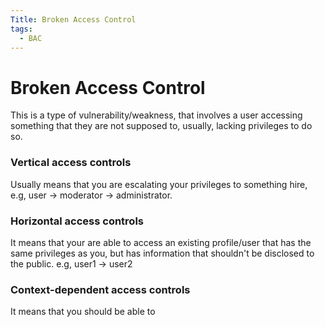 ```yaml
---
Title: Broken Access Control
tags:
  - BAC
---
```

# Broken Access Control
This is a type of vulnerability/weakness, that involves a user accessing something that they are not supposed to, usually, lacking privileges to do so. 
### Vertical access controls
Usually means that you are escalating your privileges to something hire, e.g, user -> moderator -> administrator.
### Horizontal access controls
It means that your are able to access an existing profile/user that has the same privileges as you, but has information that shouldn't be disclosed to the public.
e.g, user1 -> user2 
### Context-dependent access controls
It means that you should be able to 



